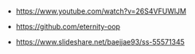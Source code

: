 # 

- https://www.youtube.com/watch?v=26S4VFUWlJM

- https://github.com/eternity-oop

- https://www.slideshare.net/baejjae93/ss-55571345

